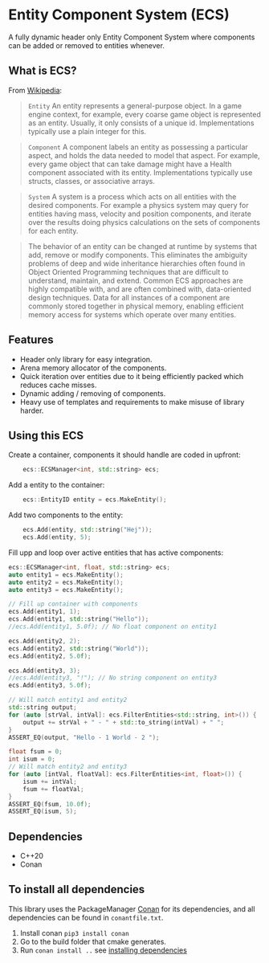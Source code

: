 # Entity Component System (ECS)
A fully dynamic header only Entity Component System where components can be added or removed to entities whenever.

## What is ECS?

From [Wikipedia](https://en.wikipedia.org/wiki/Entity_component_system):

>`Entity` An entity represents a general-purpose object. In a game engine context, for example, every coarse game object is represented as an entity. Usually, it only consists of a unique id. Implementations typically use a plain integer for this.

>`Component` A component labels an entity as possessing a particular aspect, and holds the data needed to model that aspect. For example, every game object that can take damage might have a Health component associated with its entity. Implementations typically use structs, classes, or associative arrays.

>`System` A system is a process which acts on all entities with the desired components. For example a physics system may query for entities having mass, velocity and position components, and iterate over the results doing physics calculations on the sets of components for each entity.

>The behavior of an entity can be changed at runtime by systems that add, remove or modify components. This eliminates the ambiguity problems of deep and wide inheritance hierarchies often found in Object Oriented Programming techniques that are difficult to understand, maintain, and extend. Common ECS approaches are highly compatible with, and are often combined with, data-oriented design techniques. Data for all instances of a component are commonly stored together in physical memory, enabling efficient memory access for systems which operate over many entities.

## Features
- Header only library for easy integration.
- Arena memory allocator of the components.
- Quick iteration over entities due to it being efficiently packed which reduces cache misses.
- Dynamic adding / removing of components.
- Heavy use of templates and requirements to make misuse of library harder.

## Using this ECS
Create a container, components it should handle are coded in upfront:
```c++
    ecs::ECSManager<int, std::string> ecs;
```

Add a entity to the container:
```c++
    ecs::EntityID entity = ecs.MakeEntity();
```

Add two components to the entity:
```c++
    ecs.Add(entity, std::string("Hej"));
    ecs.Add(entity, 5);
```

Fill upp and loop over active entities that has active components:
```c++
ecs::ECSManager<int, float, std::string> ecs;
auto entity1 = ecs.MakeEntity();
auto entity2 = ecs.MakeEntity();
auto entity3 = ecs.MakeEntity();

// Fill up container with components
ecs.Add(entity1, 1);
ecs.Add(entity1, std::string("Hello"));
//ecs.Add(entity1, 5.0f); // No float component on entity1

ecs.Add(entity2, 2);
ecs.Add(entity2, std::string("World"));
ecs.Add(entity2, 5.0f);

ecs.Add(entity3, 3);
//ecs.Add(entity3, "!"); // No string component on entity3
ecs.Add(entity3, 5.0f);

// Will match entity1 and entity2
std::string output;
for (auto [strVal, intVal]: ecs.FilterEntities<std::string, int>()) {
    output += strVal + " - " + std::to_string(intVal) + " ";
}
ASSERT_EQ(output, "Hello - 1 World - 2 ");

float fsum = 0;
int isum = 0;
// Will match entity2 and entity3
for (auto [intVal, floatVal]: ecs.FilterEntities<int, float>()) {
    isum += intVal;
    fsum += floatVal;
}
ASSERT_EQ(fsum, 10.0f);
ASSERT_EQ(isum, 5);
```

## Dependencies
- C++20
- Conan

## To install all dependencies
This library uses the PackageManager [Conan](https://conan.io) for its dependencies, and all dependencies can be found in `conantfile.txt`.
1. Install conan `pip3 install conan`
2. Go to the build folder that cmake generates.
3. Run `conan install ..` see [installing dependencies](https://docs.conan.io/en/1.7/using_packages/conanfile_txt.html)